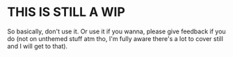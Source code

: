 # THIS IS STILL A WIP
So basically, don't use it. Or use it if you wanna, please give feedback if you do (not on unthemed stuff atm tho, I'm fully aware there's a lot to cover still and I will get to that).